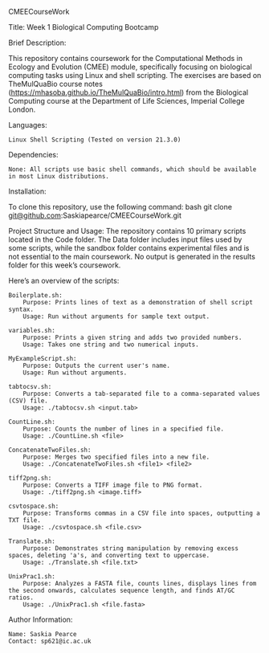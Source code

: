 CMEECourseWork

Title: Week 1 Biological Computing Bootcamp

Brief Description:

This repository contains coursework for the Computational Methods in Ecology and Evolution (CMEE) module, specifically focusing on biological computing tasks using Linux and shell scripting. The exercises are based on TheMulQuaBio course notes (https://mhasoba.github.io/TheMulQuaBio/intro.html) from the Biological Computing course at the Department of Life Sciences, Imperial College London.

Languages:

    Linux Shell Scripting (Tested on version 21.3.0)

Dependencies:

    None: All scripts use basic shell commands, which should be available in most Linux distributions.

Installation:

To clone this repository, use the following command:
bash
git clone git@github.com:Saskiapearce/CMEECourseWork.git

Project Structure and Usage:
The repository contains 10 primary scripts located in the Code folder. The Data folder includes input files used by some scripts, while the sandbox folder contains experimental files and is not essential to the main coursework. No output is generated in the results folder for this week’s coursework.

Here’s an overview of the scripts:

    Boilerplate.sh:
        Purpose: Prints lines of text as a demonstration of shell script syntax.
        Usage: Run without arguments for sample text output.

    variables.sh:
        Purpose: Prints a given string and adds two provided numbers.
        Usage: Takes one string and two numerical inputs.

    MyExampleScript.sh:
        Purpose: Outputs the current user's name.
        Usage: Run without arguments.

    tabtocsv.sh:
        Purpose: Converts a tab-separated file to a comma-separated values (CSV) file.
        Usage: ./tabtocsv.sh <input.tab>

    CountLine.sh:
        Purpose: Counts the number of lines in a specified file.
        Usage: ./CountLine.sh <file>

    ConcatenateTwoFiles.sh:
        Purpose: Merges two specified files into a new file.
        Usage: ./ConcatenateTwoFiles.sh <file1> <file2>

    tiff2png.sh:
        Purpose: Converts a TIFF image file to PNG format.
        Usage: ./tiff2png.sh <image.tiff>

    csvtospace.sh:
        Purpose: Transforms commas in a CSV file into spaces, outputting a TXT file.
        Usage: ./csvtospace.sh <file.csv>

    Translate.sh:
        Purpose: Demonstrates string manipulation by removing excess spaces, deleting 'a's, and converting text to uppercase.
        Usage: ./Translate.sh <file.txt>

    UnixPrac1.sh:
        Purpose: Analyzes a FASTA file, counts lines, displays lines from the second onwards, calculates sequence length, and finds AT/GC ratios.
        Usage: ./UnixPrac1.sh <file.fasta>

Author Information:

    Name: Saskia Pearce
    Contact: sp621@ic.ac.uk
